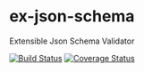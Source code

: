 # ex-json-schema
Extensible Json Schema Validator

[![Build Status](https://travis-ci.org/WHenderson/ex-json-schema.svg?branch=master)](https://travis-ci.org/WHenderson/ex-json-schema)
[![Coverage Status](https://coveralls.io/repos/WHenderson/ex-json-schema/badge.svg?branch=master&service=github)](https://coveralls.io/github/WHenderson/ex-json-schema?branch=master)
